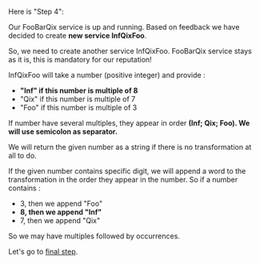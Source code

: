 Here is "Step 4":  

Our FooBarQix service is up and running. Based on feedback we have decided to create **new service InfQixFoo**.

So, we need to create another service InfQixFoo. FooBarQix service stays as it is, this is mandatory for our reputation!

InfQixFoo will take a number (positive integer) and provide :
- **"Inf" if this number is multiple of 8**
- "Qix" if this number is multiple of 7
- "Foo" if this number is multiple of 3

If number have several multiples, they appear in order **(Inf; Qix; Foo). We will use semicolon as separator.**

We will return the given number as a string if there is no transformation at all to do.

If the given number contains specific digit, we will append a word to the transformation in the order they appear in the number.
So if a number contains :
- 3, then we append "Foo"
- **8, then we append "Inf"**
- 7, then we append "Qix"

So we may have multiples followed by occurrences.


Let's go to [final step](./step_5.md).
